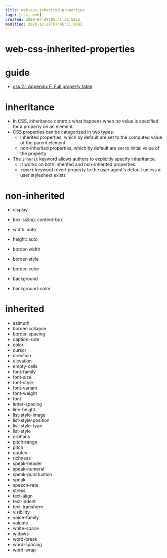 ```yaml
---
title: web-css-inherited-properties
tags: [css, web]
created: 2020-07-29T05:41:39.595Z
modified: 2020-12-21T07:45:31.968Z
---
```


# web-css-inherited-properties

# guide

- [css 2.1 Appendix F. Full property table](https://www.w3.org/TR/CSS21/propidx.html)

# inheritance

- In CSS, inheritance controls what happens when no value is specified for a property on an element.
- CSS properties can be categorized in two types:
  - inherited properties, which by default are set to the computed value of the parent element
  - non-inherited properties, which by default are set to initial value of the property
- The `inherit` keyword allows authors to explicitly specify inheritance. 
  - It works on both inherited and non-inherited properties.
  - `revert` keyword revert property to the user agent's default unless a user stylesheet exists

# non-inherited

- display

- box-sizing: content-box
- width: auto
- height: auto

- border-width
- border-style
- border-color

- background
- background-color

# inherited

- azimuth
- border-collapse
- border-spacing
- caption-side
- color
- cursor
- direction
- elevation
- empty-cells
- font-family
- font-size
- font-style
- font-variant
- font-weight
- font
- letter-spacing
- line-height
- list-style-image
- list-style-position
- list-style-type
- list-style
- orphans
- pitch-range
- pitch
- quotes
- richness
- speak-header
- speak-numeral
- speak-punctuation
- speak
- speech-rate
- stress
- text-align
- text-indent
- text-transform
- visibility
- voice-family
- volume
- white-space
- widows
- word-break
- word-spacing
- word-wrap
